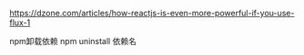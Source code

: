 https://dzone.com/articles/how-reactjs-is-even-more-powerful-if-you-use-flux-1

npm卸载依赖
npm uninstall 依赖名
